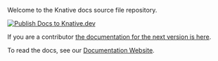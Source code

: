 Welcome to the Knative docs source file repository.

[![Publish Docs to Knative.dev](https://www.netlify.com/img/deploy/button.svg)](https://app.netlify.com/start/deploy?repository=git@github.com:RichieEscarez/knative.github.io)

If you are a contributor [the documentation for the next version is here](https://github.com/knative/docs).

To read the docs, see our [Documentation Website](http://knative.dev/docs).
